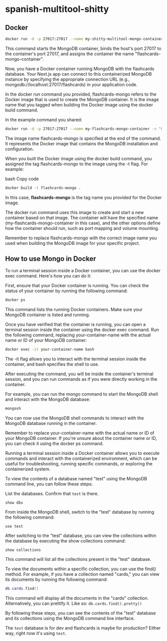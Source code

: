 # spanish-multitool-shitty

## Docker

```bash
docker run -d -p 27017:27017 --name my-shitty-multitool-mongo-container -v "$(pwd)/database:/data/db" shitty-multitool-mongo
```

This command starts the MongoDB container, binds the host's port 27017 to the container's port 27017, and assigns the container the name "flashcards-mongo-container".  

Now, you have a Docker container running MongoDB with the flashcards database. Your Next.js app can connect to this containerized MongoDB instance by specifying the appropriate connection URL (e.g., mongodb://localhost:27017/flashcards) in your application code.  

In the docker run command you provided, flashcards-mongo refers to the Docker image that is used to create the MongoDB container. It is the image name that you tagged when building the Docker image using the docker build command.

In the example command you shared:

```bash
docker run -d -p 27017:27017 --name my-flashcards-mongo-container -v "$(pwd)/database:/data/db" flashcards-mongo
```
The image name flashcards-mongo is specified at the end of the command. It represents the Docker image that contains the MongoDB installation and configuration.

When you built the Docker image using the docker build command, you assigned the tag flashcards-mongo to the image using the -t flag. For example:

bash
Copy code
```bash
docker build -t flashcards-mongo .
```
In this case, **flashcards-mongo** is the tag name you provided for the Docker image.

The docker run command uses this image to create and start a new container based on that image. The container will have the specified name (my-flashcards-mongo-container in this case), and the other options define how the container should run, such as port mapping and volume mounting.

Remember to replace flashcards-mongo with the correct image name you used when building the MongoDB image for your specific project.  

## How to use Mongo in Docker

To run a terminal session inside a Docker container, you can use the docker exec command. Here's how you can do it:

First, ensure that your Docker container is running. You can check the status of your container by running the following command:


```bash
docker ps
```
This command lists the running Docker containers. Make sure your MongoDB container is listed and running.

Once you have verified that the container is running, you can open a terminal session inside the container using the docker exec command. Run the following command, replacing your-container-name with the actual name or ID of your MongoDB container:

```bash
docker exec -it your-container-name bash
```
The -it flag allows you to interact with the terminal session inside the container, and bash specifies the shell to use.

After executing the command, you will be inside the container's terminal session, and you can run commands as if you were directly working in the container.

For example, you can run the mongo command to start the MongoDB shell and interact with the MongoDB database:

```bash 
mongosh
```
You can now use the MongoDB shell commands to interact with the MongoDB database running in the container.

Remember to replace your-container-name with the actual name or ID of your MongoDB container. If you're unsure about the container name or ID, you can check it using the docker ps command.

Running a terminal session inside a Docker container allows you to execute commands and interact with the containerized environment, which can be useful for troubleshooting, running specific commands, or exploring the containerized system.

To view the contents of a database named "test" using the MongoDB command line, you can follow these steps:

List the databases. Confirm that `test` is there.
```
show dbs
```

From inside the MongoDB shell, switch to the "test" database by running the following command:


```
use test
```
After switching to the "test" database, you can view the collections within the database by executing the show collections command:


```
show collections
```
This command will list all the collections present in the "test" database.

To view the documents within a specific collection, you can use the find() method. For example, if you have a collection named "cards," you can view its documents by running the following command:


```lua
db.cards.find()
```
This command will display all the documents in the "cards" collection. Alternatively, you can prettify it. Like so: `db.cards.find().pretty()`

By following these steps, you can see the contents of the "test" database and its collections using the MongoDB command line interface.

The `test` database is for dev and flashcards is maybe for production? Either way, right now it's using `test`.